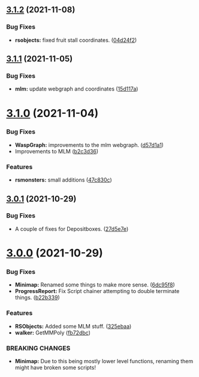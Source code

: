 ## [3.1.2](https://github.com/Torwent/WaspLib/compare/v3.1.1...v3.1.2) (2021-11-08)


### Bug Fixes

* **rsobjects:** fixed fruit stall coordinates. ([04d24f2](https://github.com/Torwent/WaspLib/commit/04d24f2fa3b125c41c71ef39464f735a6dbad73b))



## [3.1.1](https://github.com/Torwent/WaspLib/compare/v3.1.0...v3.1.1) (2021-11-05)


### Bug Fixes

* **mlm:** update webgraph and coordinates ([15d117a](https://github.com/Torwent/WaspLib/commit/15d117acabc6e5c650d2995ef3f33cadf225b4b1))



# [3.1.0](https://github.com/Torwent/WaspLib/compare/v3.0.1...v3.1.0) (2021-11-04)


### Bug Fixes

* **WaspGraph:** improvements to the mlm webgraph. ([d57d1a1](https://github.com/Torwent/WaspLib/commit/d57d1a15516e3a64a2cfb55ce964b814a9c759a2))
* Improvements to MLM ([b2c3d36](https://github.com/Torwent/WaspLib/commit/b2c3d36084470ae77a652531d35528bd982bf540))


### Features

* **rsmonsters:** small additions ([47c830c](https://github.com/Torwent/WaspLib/commit/47c830ce0ac9932aabcc3fbf3efc8449402bd870))



## [3.0.1](https://github.com/Torwent/WaspLib/compare/v3.0.0...v3.0.1) (2021-10-29)


### Bug Fixes

* A couple of fixes for Depositboxes. ([27d5e7e](https://github.com/Torwent/WaspLib/commit/27d5e7e086b2f0e736390656f1018db7554f704e))



# [3.0.0](https://github.com/Torwent/WaspLib/compare/v2.33.1...v3.0.0) (2021-10-29)


### Bug Fixes

* **Minimap:** Renamed some things to make more sense. ([6dc95f8](https://github.com/Torwent/WaspLib/commit/6dc95f8e69f7ae3ad1f47efe7ba1ade457cb9fc7))
* **ProgressReport:** Fix Script chainer attempting to double terminate things. ([b22b339](https://github.com/Torwent/WaspLib/commit/b22b339a8e411a2ec0e4fc1615ffd1f86fc6f4e4))


### Features

* **RSObjects:** Added some MLM stuff. ([325ebaa](https://github.com/Torwent/WaspLib/commit/325ebaa45466970c8b6aa724da0cf0d1f1acf2d6))
* **walker:** GetMMPoly ([fb72dbc](https://github.com/Torwent/WaspLib/commit/fb72dbc5883adc44370b3281b722f128980cce84))


### BREAKING CHANGES

* **Minimap:** Due to this being mostly lower level functions, renaming them might have broken some scripts!



